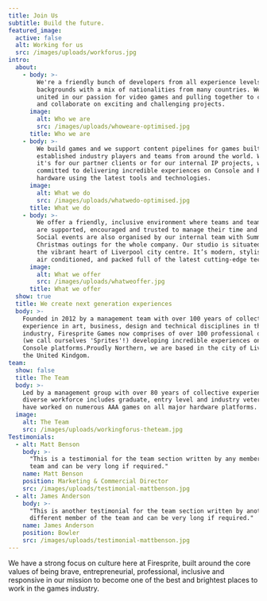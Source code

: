```yaml
---
title: Join Us
subtitle: Build the future.
featured_image:
  active: false
  alt: Working for us
  src: /images/uploads/workforus.jpg
intro:
  about:
    - body: >-
        We're a friendly bunch of developers from all experience levels and
        backgrounds with a mix of nationalities from many countries. We are
        united in our passion for video games and pulling together to co-create
        and collaborate on exciting and challenging projects.
      image:
        alt: Who we are
        src: /images/uploads/whoweare-optimised.jpg
      title: Who we are
    - body: >-
        We build games and we support content pipelines for games built by
        established industry players and teams from around the world. Whether
        it's for our partner clients or for our internal IP projects, we're all
        committed to delivering incredible experiences on Console and PC
        hardware using the latest tools and technologies.
      image:
        alt: What we do
        src: /images/uploads/whatwedo-optimised.jpg
      title: What we do
    - body: >-
        We offer a friendly, inclusive environment where teams and team members
        are supported, encouraged and trusted to manage their time and workflow.
        Social events are also organised by our internal team with Summer and
        Christmas outings for the whole company. Our studio is situated right in
        the vibrant heart of Liverpool city centre. It’s modern, stylish, and
        air conditioned, and packed full of the latest cutting-edge technology.
      image:
        alt: What we offer
        src: /images/uploads/whatweoffer.jpg
      title: What we offer
  show: true
  title: We create next generation experiences
  body: >-
    Founded in 2012 by a management team with over 100 years of collective
    experience in art, business, design and technical disciplines in the games
    industry, Firesprite Games now comprises of over 100 professional developers
    (we call ourselves 'Sprites'!) developing incredible experiences on PC and
    Console platforms.Proudly Northern, we are based in the city of Liverpool in
    the United Kindgom.
team:
  show: false
  title: The Team
  body: >-
    Led by a management group with over 80 years of collective experience our
    diverse workforce includes graduate, entry level and industry veterans who
    have worked on numerous AAA games on all major hardware platforms.
  image:
    alt: The Team
    src: /images/uploads/workingforus-theteam.jpg
Testimonials:
  - alt: Matt Benson
    body: >-
      "This is a testimonial for the team section written by any member of the
      team and can be very long if required."
    name: Matt Benson
    position: Marketing & Commercial Director
    src: /images/uploads/testimonial-mattbenson.jpg
  - alt: James Anderson
    body: >-
      "This is another testimonial for the team section written by another
      different member of the team and can be very long if required."
    name: James Anderson
    position: Bowler
    src: /images/uploads/testimonial-mattbenson.jpg
---
```

We have a strong focus on culture here at Firesprite, built around the core values of being brave, entrepreneurial, professional, inclusive and responsive in our mission to become one of the best and brightest places to work in the games industry.
